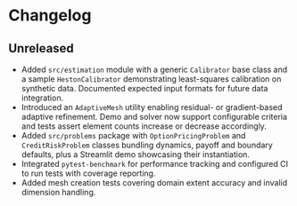 # Changelog

## Unreleased

- Added `src/estimation` module with a generic `Calibrator` base class and a
  sample `HestonCalibrator` demonstrating least-squares calibration on synthetic
  data. Documented expected input formats for future data integration.
- Introduced an `AdaptiveMesh` utility enabling residual- or gradient-based
  adaptive refinement. Demo and solver now support configurable criteria and
  tests assert element counts increase or decrease accordingly.
- Added `src/problems` package with `OptionPricingProblem` and
  `CreditRiskProblem` classes bundling dynamics, payoff and boundary defaults,
  plus a Streamlit demo showcasing their instantiation.
- Integrated `pytest-benchmark` for performance tracking and configured CI to
  run tests with coverage reporting.
- Added mesh creation tests covering domain extent accuracy and invalid
  dimension handling.
